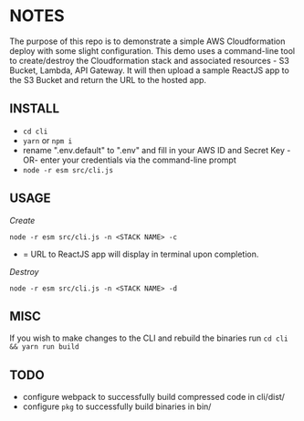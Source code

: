 # NOTES

The purpose of this repo is to demonstrate a simple AWS Cloudformation deploy with some slight configuration. This demo uses a command-line tool to create/destroy the Cloudformation stack and associated resources - S3 Bucket, Lambda, API Gateway. It will then upload a sample ReactJS app to the S3 Bucket and return the URL to the hosted app. 

## INSTALL

- `cd cli`
- `yarn` or `npm i`
- rename ".env.default" to ".env" and fill in your AWS ID and Secret Key -OR- enter your credentials via the command-line prompt
- `node -r esm src/cli.js`

## USAGE

*Create*

`node -r esm src/cli.js -n <STACK NAME> -c`

* = URL to ReactJS app will display in terminal upon completion. 

*Destroy*

`node -r esm src/cli.js -n <STACK NAME> -d`


## MISC

If you wish to make changes to the CLI and rebuild the binaries run `cd cli && yarn run build`


## TODO

- configure webpack to successfully build compressed code in cli/dist/
- configure `pkg` to successfully build binaries in bin/
